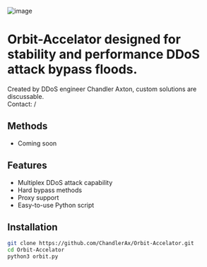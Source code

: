 ![image](https://github.com/ChandlerAx/Orbit-Accelator/assets/151396622/501cc4f0-5ac0-42a8-b758-b8c4971abef9)



# Orbit-Accelator designed for stability and performance DDoS attack bypass floods.
Created by DDoS engineer Chandler Axton, custom solutions are discussable. <br>
Contact: /

## Methods
- Coming soon

## Features

- Multiplex DDoS attack capability
- Hard bypass methods
- Proxy support
- Easy-to-use Python script

## Installation

```bash
git clone https://github.com/ChandlerAx/Orbit-Accelator.git
cd Orbit-Accelator
python3 orbit.py
